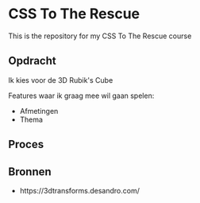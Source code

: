 # CSS To The Rescue
This is the repository for my CSS To The Rescue course

## Opdracht

Ik kies voor de 3D Rubik's Cube

Features waar ik graag mee wil gaan spelen:
- Afmetingen
- Thema

## Proces




## Bronnen 

<ul>
  <li>https://3dtransforms.desandro.com/</li>
</ul>

